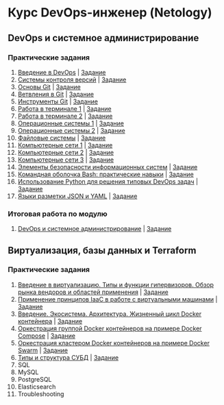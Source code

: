 # Курс DevOps-инженер (Netology)

## DevOps и системное администрирование

### Практические задания

1. [Введение в DevOps](01-intro-01/README.md) | [Задание](01-intro-01/01-intro-01-task.md)
1. [Системы контроля версий](02-git-01-vcs/README.md) | [Задание](02-git-01-vcs/02-git-01-vcs-task.md)
1. [Основы Git](02-git-02-base/README.md) | [Задание](02-git-02-base/02-git-02-base-task.md)
1. [Ветвления в Git](02-git-03-branching/README.md) | [Задание](02-git-03-branching/02-git-03-branching-task.md)
1. [Инструменты Git](02-git-04-tools/README.md) | [Задание](02-git-04-tools/02-git-04-tools-task.md)
1. [Работа в терминале 1](03-sysadmin-01-terminal/README.md) | [Задание](03-sysadmin-01-terminal/03-sysadmin-01-terminal-task.md)
1. [Работа в терминале 2](03-sysadmin-02-terminal/README.md) | [Задание](03-sysadmin-02-terminal/03-sysadmin-02-terminal-task.md)
1. [Операционные системы 1](03-sysadmin-03-os/README.md) | [Задание](03-sysadmin-03-os/03-sysadmin-03-os-task.md)
1. [Операционные системы 2](03-sysadmin-04-os/README.md) | [Задание](03-sysadmin-04-os/03-sysadmin-04-os-task.md)
1. [Файловые системы](03-sysadmin-05-fs/README.md) | [Задание](03-sysadmin-05-fs/03-sysadmin-05-fs-task.md)
1. [Компьютерные сети 1](03-sysadmin-06-net/README.md) | [Задание](03-sysadmin-06-net/03-sysadmin-06-net-task.md)
1. [Компьютерные сети 2](03-sysadmin-07-net/README.md) | [Задание](03-sysadmin-07-net/03-sysadmin-07-net-task.md)
1. [Компьютерные сети 3](03-sysadmin-08-net/README.md) | [Задание](03-sysadmin-08-net/03-sysadmin-08-net-task.md)
1. [Элементы безопасности информационных систем](03-sysadmin-09-security/README.md) | [Задание](03-sysadmin-09-security/03-sysadmin-09-security-task.md)
1. [Командная оболочка Bash: практические навыки](04-script-01-bash/README.md) | [Задание](04-script-01-bash/04-script-01-bash-task.md)
1. [Использование Python для решения типовых DevOps задач](04-script-02-py/README.md) | [Задание](04-script-02-py/04-script-02-py-task.md)
1. [Языки разметки JSON и YAML](04-script-03-yaml/README.md) | [Задание](04-script-03-yaml/04-script-03-yaml-task.md)

### Итоговая работа по модулю

1. [DevOps и системное администрирование](pcs-devsys-diplom/README.md) | [Задание](pcs-devsys-diplom/pcs-devsys-diplom-task.md)

## Виртуализация, базы данных и Terraform

### Практические задания

1. [Введение в виртуализацию. Типы и функции гипервизоров. Обзор рынка вендоров и областей применения](05-virt-01-basics/README.md) | [Задание](05-virt-01-basics/05-virt-01-basics-task.md)
1. [Применение принципов IaaC в работе с виртуальными машинами](05-virt-02-iaac/README.md) | [Задание](05-virt-02-iaac/05-virt-02-iaac-task.md)
1. [Введение. Экосистема. Архитектура. Жизненный цикл Docker контейнера](05-virt-03-docker/README.md) | [Задание](05-virt-03-docker/05-virt-03-docker-task.md)
1. [Оркестрация группой Docker контейнеров на примере Docker Compose](05-virt-04-docker-compose/README.md) | [Задание](05-virt-04-docker-compose/05-virt-04-docker-compose-task.md)
1. [Оркестрация кластером Docker контейнеров на примере Docker Swarm](05-virt-05-docker-swarm/README.md) | [Задание](05-virt-05-docker-swarm/05-virt-05-docker-swarm-task.md)
1. [Типы и структура СУБД](06-db-01-basics/README.md) | [Задание](06-db-01-basics/06-db-01-basics-task.md)
1. SQL
1. MySQL
1. PostgreSQL
1. Elasticsearch
1. Troubleshooting

